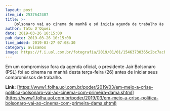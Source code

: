```yaml
---
layout: post
item_id: 2537642407
title: >-
    Bolsonaro vai ao cinema de manhã e só inicia agenda de trabalho às 11h30 no Planalto
author: Tatu D'Oquei
date: 2019-03-26 10:15:00
pub_date: 2019-03-26 10:15:00
time_added: 2019-03-27 07:08:30
category: avisamos
image: https://f.i.uol.com.br/fotografia/2019/01/01/15463730365c2bc7acb1a73_1546373036_3x2_rt.jpg
---
```


​Em um compromisso fora da agenda oficial, o presidente Jair Bolsonaro (PSL) foi ao cinema na manhã desta terça-feira (26) antes de iniciar seus compromissos de trabalho.

**Link:** [https://www1.folha.uol.com.br/poder/2019/03/em-meio-a-crise-politica-bolsonaro-vai-ao-cinema-com-primeira-dama.shtml](https://www1.folha.uol.com.br/poder/2019/03/em-meio-a-crise-politica-bolsonaro-vai-ao-cinema-com-primeira-dama.shtml)

